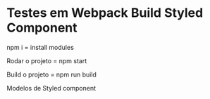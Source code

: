 # Testes em Webpack Build Styled Component

npm i = install modules

Rodar o projeto = npm start

Build o projeto = npm run build

Modelos de Styled component